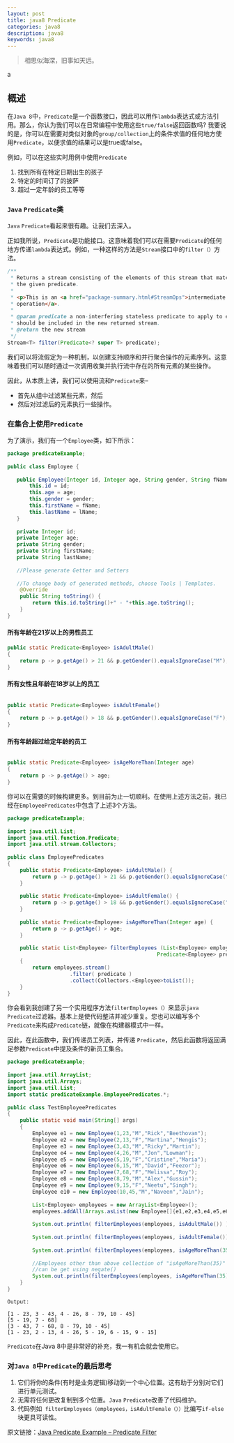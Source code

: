 ```yaml
---
layout: post
title: java8 Predicate
categories: java8
description: java8
keywords: java8
---
```


>相思似海深，旧事如天远。

a

## 概述 ##

在`Java 8`中，`Predicate`是一个函数接口，因此可以用作`lambda`表达式或方法引用。那么，你认为我们可以在日常编程中使用这些`true/false`返回函数吗?
我要说的是，你可以在需要对类似对象的`group/collection`上的条件求值的任何地方使用`Predicate`，以便求值的结果可以是true或false。

例如，可以在这些实时用例中使用`Predicate`

1. 找到所有在特定日期出生的孩子
2. 特定的时间订了的披萨
3. 超过一定年龄的员工等等

### `Java` `Predicate`类

`Java` `Predicate`看起来很有趣。让我们去深入。

正如我所说，`Predicate`是功能接口。这意味着我们可以在需要`Predicate`的任何地方传递`lambda`表达式。例如，一种这样的方法是`Stream`接口中的`filter（）`方法。

```java
/**
 * Returns a stream consisting of the elements of this stream that match
 * the given predicate.
 *
 * <p>This is an <a href="package-summary.html#StreamOps">intermediate
 * operation</a>.
 *
 * @param predicate a non-interfering stateless predicate to apply to each element to determine if it
 * should be included in the new returned stream.
 * @return the new stream
 */
Stream<T> filter(Predicate<? super T> predicate);
```

我们可以将流假定为一种机制，以创建支持顺序和并行聚合操作的元素序列。这意味着我们可以随时通过一次调用收集并执行流中存在的所有元素的某些操作。

因此，从本质上讲，我们可以使用流和`Predicate`来–

- 首先从组中过滤某些元素，然后
- 然后对过滤后的元素执行一些操作。

### 在集合上使用`Predicate`

为了演示，我们有一个`Employee`类，如下所示：

```java
package predicateExample;
 
public class Employee {
    
   public Employee(Integer id, Integer age, String gender, String fName, String lName){
       this.id = id;
       this.age = age;
       this.gender = gender;
       this.firstName = fName;
       this.lastName = lName;
   } 
     
   private Integer id;
   private Integer age;
   private String gender;
   private String firstName;
   private String lastName;
 
   //Please generate Getter and Setters
 
   //To change body of generated methods, choose Tools | Templates.
    @Override
    public String toString() {
        return this.id.toString()+" - "+this.age.toString(); 
    }
}
```

#### 所有年龄在21岁以上的男性员工

```java
public static Predicate<Employee> isAdultMale() 
{
    return p -> p.getAge() > 21 && p.getGender().equalsIgnoreCase("M");
}
```

#### 所有女性且年龄在18岁以上的员工

```java

public static Predicate<Employee> isAdultFemale() 
{
    return p -> p.getAge() > 18 && p.getGender().equalsIgnoreCase("F");
}

```

#### 所有年龄超过给定年龄的员工

```java

public static Predicate<Employee> isAgeMoreThan(Integer age) 
{
    return p -> p.getAge() > age;
}

```

你可以在需要的时候构建更多。到目前为止一切顺利。在使用上述方法之前，我已经在`EmployeePredicates`中包含了上述3个方法。

```java
package predicateExample;
 
import java.util.List;
import java.util.function.Predicate;
import java.util.stream.Collectors;
 
public class EmployeePredicates 
{
    public static Predicate<Employee> isAdultMale() {
        return p -> p.getAge() > 21 && p.getGender().equalsIgnoreCase("M");
    }
     
    public static Predicate<Employee> isAdultFemale() {
        return p -> p.getAge() > 18 && p.getGender().equalsIgnoreCase("F");
    }
     
    public static Predicate<Employee> isAgeMoreThan(Integer age) {
        return p -> p.getAge() > age;
    }
     
    public static List<Employee> filterEmployees (List<Employee> employees, 
                                                Predicate<Employee> predicate) 
    {
        return employees.stream()
                    .filter( predicate )
                    .collect(Collectors.<Employee>toList());
    }
} 
```

你会看到我创建了另一个实用程序方法`filterEmployees（）`来显示`java` `Predicate`过滤器。基本上是使代码整洁并减少重复。您也可以编写多个`Predicate`来构成`Predicate`链，就像在构建器模式中一样。

因此，在此函数中，我们传递员工列表，并传递 `Predicate`，然后此函数将返回满足参数`Predicate`中提及条件的新员工集合。

```java
package predicateExample;
 
import java.util.ArrayList;
import java.util.Arrays;
import java.util.List;
import static predicateExample.EmployeePredicates.*;
 
public class TestEmployeePredicates 
{
    public static void main(String[] args)
    {
        Employee e1 = new Employee(1,23,"M","Rick","Beethovan");
        Employee e2 = new Employee(2,13,"F","Martina","Hengis");
        Employee e3 = new Employee(3,43,"M","Ricky","Martin");
        Employee e4 = new Employee(4,26,"M","Jon","Lowman");
        Employee e5 = new Employee(5,19,"F","Cristine","Maria");
        Employee e6 = new Employee(6,15,"M","David","Feezor");
        Employee e7 = new Employee(7,68,"F","Melissa","Roy");
        Employee e8 = new Employee(8,79,"M","Alex","Gussin");
        Employee e9 = new Employee(9,15,"F","Neetu","Singh");
        Employee e10 = new Employee(10,45,"M","Naveen","Jain");
         
        List<Employee> employees = new ArrayList<Employee>();
        employees.addAll(Arrays.asList(new Employee[]{e1,e2,e3,e4,e5,e6,e7,e8,e9,e10}));
                
        System.out.println( filterEmployees(employees, isAdultMale()) );
         
        System.out.println( filterEmployees(employees, isAdultFemale()) );
         
        System.out.println( filterEmployees(employees, isAgeMoreThan(35)) );
         
        //Employees other than above collection of "isAgeMoreThan(35)" 
        //can be get using negate()
        System.out.println(filterEmployees(employees, isAgeMoreThan(35).negate()));
    }
}
```
```text
Output:
 
[1 - 23, 3 - 43, 4 - 26, 8 - 79, 10 - 45]
[5 - 19, 7 - 68]
[3 - 43, 7 - 68, 8 - 79, 10 - 45]
[1 - 23, 2 - 13, 4 - 26, 5 - 19, 6 - 15, 9 - 15]
```

`Predicate`在Java 8中是非常好的补充，我一有机会就会使用它。

### 对`Java 8`中`Predicate`的最后思考

1. 它们将你的条件(有时是业务逻辑)移动到一个中心位置。这有助于分别对它们进行单元测试。
2. 无需将任何更改复制到多个位置。`Java` `Predicate`改善了代码维护。
3. 代码例如` filterEmployees（employees，isAdultFemale（））`比编写`if-else`块更具可读性。


原文链接：[Java Predicate Example – Predicate Filter](https://howtodoinjava.com/java8/how-to-use-predicate-in-java-8/)
